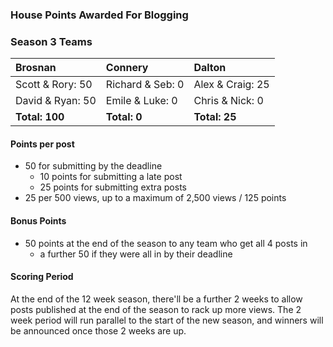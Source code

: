 ### House Points Awarded For Blogging

### Season 3 Teams

| Brosnan          | Connery          | Dalton           |
| :--------------- | :--------------- | :--------------- |
| Scott & Rory: 50 | Richard & Seb: 0 | Alex & Craig: 25 |
| David & Ryan: 50  | Emile & Luke: 0  | Chris & Nick: 0  |
| **Total: 100**    | **Total: 0**     | **Total: 25**     |

#### Points per post
  - 50 for submitting by the deadline
    - 10 points for submitting a late post
    - 25 points for submitting extra posts
  - 25 per 500 views, up to a maximum of 2,500 views / 125 points

#### Bonus Points
  - 50 points at the end of the season to any team who get all 4 posts in
    - a further 50 if they were all in by their deadline

#### Scoring Period
At the end of the 12 week season, there'll be a further 2 weeks to allow posts published at the end of the season to rack up more views. The 2 week period will run parallel to the start of the new season, and winners will be announced once those 2 weeks are up.
